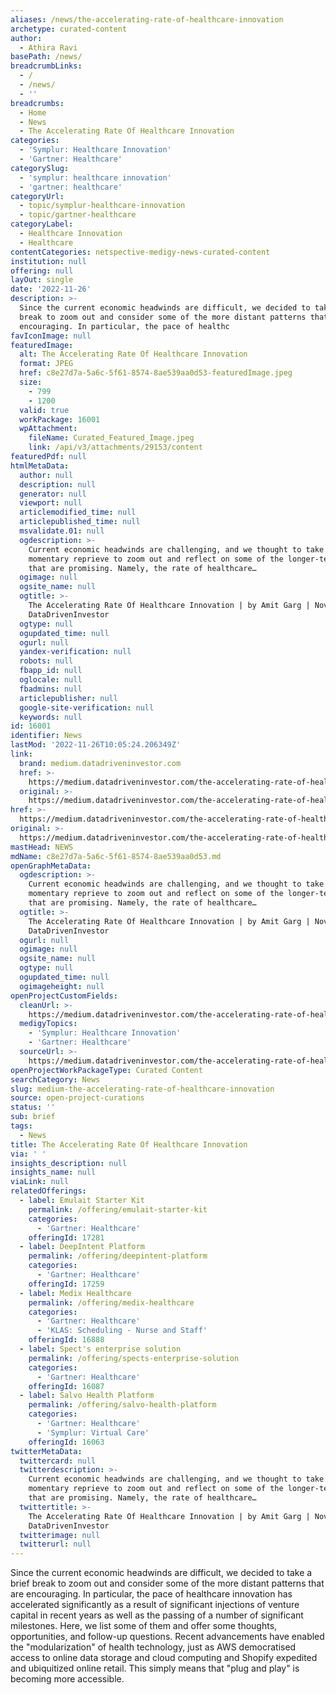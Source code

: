 ```yaml
---
aliases: /news/the-accelerating-rate-of-healthcare-innovation
archetype: curated-content
author:
  - Athira Ravi
basePath: /news/
breadcrumbLinks:
  - /
  - /news/
  - ''
breadcrumbs:
  - Home
  - News
  - The Accelerating Rate Of Healthcare Innovation
categories:
  - 'Symplur: Healthcare Innovation'
  - 'Gartner: Healthcare'
categorySlug:
  - 'symplur: healthcare innovation'
  - 'gartner: healthcare'
categoryUrl:
  - topic/symplur-healthcare-innovation
  - topic/gartner-healthcare
categoryLabel:
  - Healthcare Innovation
  - Healthcare
contentCategories: netspective-medigy-news-curated-content
institution: null
offering: null
layOut: single
date: '2022-11-26'
description: >-
  Since the current economic headwinds are difficult, we decided to take a brief
  break to zoom out and consider some of the more distant patterns that are
  encouraging. In particular, the pace of healthc
favIconImage: null
featuredImage:
  alt: The Accelerating Rate Of Healthcare Innovation
  format: JPEG
  href: c8e27d7a-5a6c-5f61-8574-8ae539aa0d53-featuredImage.jpeg
  size:
    - 799
    - 1200
  valid: true
  workPackage: 16001
  wpAttachment:
    fileName: Curated_Featured_Image.jpeg
    link: /api/v3/attachments/29153/content
featuredPdf: null
htmlMetaData:
  author: null
  description: null
  generator: null
  viewport: null
  articlemodified_time: null
  articlepublished_time: null
  msvalidate.01: null
  ogdescription: >-
    Current economic headwinds are challenging, and we thought to take a
    momentary reprieve to zoom out and reflect on some of the longer-term trends
    that are promising. Namely, the rate of healthcare…
  ogimage: null
  ogsite_name: null
  ogtitle: >-
    The Accelerating Rate Of Healthcare Innovation | by Amit Garg | Nov, 2022 |
    DataDrivenInvestor
  ogtype: null
  ogupdated_time: null
  ogurl: null
  yandex-verification: null
  robots: null
  fbapp_id: null
  oglocale: null
  fbadmins: null
  articlepublisher: null
  google-site-verification: null
  keywords: null
id: 16001
identifier: News
lastMod: '2022-11-26T10:05:24.206349Z'
link:
  brand: medium.datadriveninvestor.com
  href: >-
    https://medium.datadriveninvestor.com/the-accelerating-rate-of-healthcare-innovation-ee85a8fb110a?gi=dad063d68062
  original: >-
    https://medium.datadriveninvestor.com/the-accelerating-rate-of-healthcare-innovation-ee85a8fb110a
href: >-
  https://medium.datadriveninvestor.com/the-accelerating-rate-of-healthcare-innovation-ee85a8fb110a?gi=dad063d68062
original: >-
  https://medium.datadriveninvestor.com/the-accelerating-rate-of-healthcare-innovation-ee85a8fb110a
mastHead: NEWS
mdName: c8e27d7a-5a6c-5f61-8574-8ae539aa0d53.md
openGraphMetaData:
  ogdescription: >-
    Current economic headwinds are challenging, and we thought to take a
    momentary reprieve to zoom out and reflect on some of the longer-term trends
    that are promising. Namely, the rate of healthcare…
  ogtitle: >-
    The Accelerating Rate Of Healthcare Innovation | by Amit Garg | Nov, 2022 |
    DataDrivenInvestor
  ogurl: null
  ogimage: null
  ogsite_name: null
  ogtype: null
  ogupdated_time: null
  ogimageheight: null
openProjectCustomFields:
  cleanUrl: >-
    https://medium.datadriveninvestor.com/the-accelerating-rate-of-healthcare-innovation-ee85a8fb110a?gi=dad063d68062
  medigyTopics:
    - 'Symplur: Healthcare Innovation'
    - 'Gartner: Healthcare'
  sourceUrl: >-
    https://medium.datadriveninvestor.com/the-accelerating-rate-of-healthcare-innovation-ee85a8fb110a
openProjectWorkPackageType: Curated Content
searchCategory: News
slug: medium-the-accelerating-rate-of-healthcare-innovation
source: open-project-curations
status: ''
sub: brief
tags:
  - News
title: The Accelerating Rate Of Healthcare Innovation
via: ' '
insights_description: null
insights_name: null
viaLink: null
relatedOfferings:
  - label: Emulait Starter Kit
    permalink: /offering/emulait-starter-kit
    categories:
      - 'Gartner: Healthcare'
    offeringId: 17281
  - label: DeepIntent Platform
    permalink: /offering/deepintent-platform
    categories:
      - 'Gartner: Healthcare'
    offeringId: 17259
  - label: Medix Healthcare
    permalink: /offering/medix-healthcare
    categories:
      - 'Gartner: Healthcare'
      - 'KLAS: Scheduling - Nurse and Staff'
    offeringId: 16888
  - label: Spect's enterprise solution
    permalink: /offering/spects-enterprise-solution
    categories:
      - 'Gartner: Healthcare'
    offeringId: 16087
  - label: Salvo Health Platform
    permalink: /offering/salvo-health-platform
    categories:
      - 'Gartner: Healthcare'
      - 'Symplur: Virtual Care'
    offeringId: 16063
twitterMetaData:
  twittercard: null
  twitterdescription: >-
    Current economic headwinds are challenging, and we thought to take a
    momentary reprieve to zoom out and reflect on some of the longer-term trends
    that are promising. Namely, the rate of healthcare…
  twittertitle: >-
    The Accelerating Rate Of Healthcare Innovation | by Amit Garg | Nov, 2022 |
    DataDrivenInvestor
  twitterimage: null
  twitterurl: null
---
```

<p>Since the current economic headwinds are difficult, we decided to take a brief break to zoom out and consider some of the more distant patterns that are encouraging. In particular, the pace of healthcare innovation has accelerated significantly as a result of significant injections of venture capital in recent years as well as the passing of a number of significant milestones. Here, we list some of them and offer some thoughts, opportunities, and follow-up questions. Recent advancements have enabled the "modularization" of health technology, just as AWS democratised access to online data storage and cloud computing and Shopify expedited and ubiquitized online retail. This simply means that "plug and play" is becoming more accessible.</p>